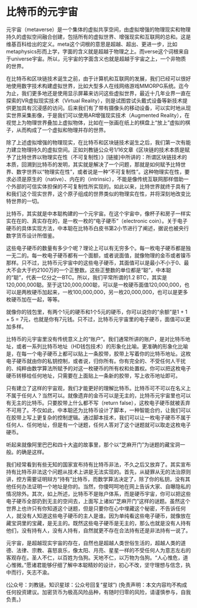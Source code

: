 # 比特币的元宇宙

元宇宙（metaverse）是一个集体的虚拟共享空间，由虚拟增强的物理现实和物理持久的虚拟空间融合创建，包括所有的虚拟世界、增强现实和互联网的总和。这是维基百科给出的定义。meta这个词根的意思是超越、超出、更进一步，比如metaphysics形而上学，字面的含义就是超越于物理之上。而verse这个词根来自于universe宇宙。所以，元宇宙的字面含义也就是超越于宇宙之上，一个非物质的世界。

在比特币和区块链技术诞生之前，由于计算机和互联网的发展，我们已经可以很好地使用数字技术构建虚拟世界，比如大型多人在线网络游戏MMORPG系统。迄今为止，我们更多地还是使用显示屏幕来访问这些虚拟世界，最近十几年业界一直在探索的VR虚拟现实技术（Virtual Reality），则是试图尝试头戴式设备等新技术提供更加具有沉浸感的访问。后来我们有了带有摄像头的移动设备，可以实时地从现实世界采集影像，于是我们可以使用AR增强现实技术（Augmented Reality），在视觉上为物理世界叠加上虚拟物体，比如在一张画在纸上的棋盘上“放上”虚拟的棋子，从而构成了一个虚拟和物理并存的世界。

除了上述虚拟增强的物理现实，在比特币和区块链技术诞生之后，我们第一次有能力建立物理持久的虚拟空间。正如刘教链公众号1/16文章《区块链的技术本质是赋予了比特世界以物理实在性（不可复制性）》\[链接\]中所讲的：所谓区块链技术的本质，回溯到比特币的发明，其实就是解决了一个问题，那就是如何赋予比特世界、数字世界以“物理实在性”，或者说是一种“不可复制性”。这种物理实在性，要求必须是原生的（native）、内在的（intrinsic），不能是像传统互联网那样借助一个外部的可信实体担保的不可复制性所实现的。如此以来，比特世界就终于具有了和我们这个现实世界，这个原子组成的世界类似的物理实在性，并将深刻地改变比特世界的一切。

比特币，其实就是中本聪构建的一个元宇宙。在这个宇宙中，像杯子和房子一样实实在在的、真实存在的，是一枚一枚的“电子硬币”（electronic coin）。关于电子硬币的具体实现方法，中本聪在比特币白皮书第2小节进行了阐述，据说也被央行数字货币设计所借鉴。

这些电子硬币的数量有多少个呢？理论上可以有无穷多个。每一枚电子硬币都是独一无二的。每一枚电子硬币都有一个面额，或者说面值，就像物理的金币或者镍币那样。只不过，比特币元宇宙中的这些电子硬币，其面值可以是最小不小于0、最大不会大于约2100万的一个正整数。这些正整数的单位都是“聪”，中本聪的“聪”，代表一亿分之一BTC。所以，我们平常所谓的1.2 BTC，其实是120,000,000聪。至于这120,000,000聪，可以是一枚硬币面值120,000,000，也可以是两枚硬币加起来，一枚100,000,000，另一枚20,000,000，也可以是更多枚硬币加在一起，等等。

就像你的钱包里，有两个1元的硬币和1个5元的硬币，你可以说你的“余额”是1 + 1 + 5 = 7元，也就是你有7元钱。只不过，比特币元宇宙里的电子硬币，面值可以更加多样。

比特币的元宇宙里没有传统意义上的“账户”。我们通常所讲的账户，是对比特币地址，或者一系列比特币地址（HD钱包技术）的形象化比喻。更准确的形象化比喻是，在每一个电子硬币上都可以贴上一条胶带，胶带上写着你的比特币地址。这枚电子硬币就由你的私钥控制，或者说，归你所有。你有完全的、不受任何人干扰的、纯粹由数学算法所赋予的对这一枚硬币的所有权和处置权。你可以把这枚电子硬币转移给任何地址，只需要在上面贴上一条新的胶带，写上收币地址即可。

只有建立了这样的宇宙观，我们才能更好的理解比特币。比特币可不可以在名义上不属于任何人？当然可以。就像遗弃的金币可以是无主的，比特币元宇宙里也可以有无主的比特币。只要胶带上什么都不写（return false），这枚电子硬币就被丢弃不可用了。不仅如此，中本聪还为比特币设计了脚本，一种智能合约，让我们可以在胶带上写上更复杂的控制逻辑。通过脚本技术，我们可以让一枚电子硬币不属于任何人、任何地址，但是有一个谜题，任何人答对了这个谜题就可以取走这枚电子硬币。

听起来就像阿里巴巴和四十大盗的故事里，那个以“芝麻开门”为谜题的藏宝洞一般。的确是这样。

我们经常看到有些无知的国家宣布持有比特币非法，不久之后又放弃了。其实宣布持有比特币非法这个问题从技术上讲是无法实现的。首先，从疑罪从无的法治原则讲，控方需要证明辩方“持有”比特币，而数学算法决定了，除了你的私钥，没有其他任何办法证明一个地址是你的。当然，你傻呵呵地在网上告诉大家、自曝隐私的情况除外。其次，如上所述，比特币不是账户体系，而是硬币宇宙，你可以把这些电子硬币全部扔到无主的空间去，上面写上诸如“芝麻开门”这样的谜题。虽然这个世界上也许只有你知道这个谜题，但是只要你在心中埋藏这个秘密，不告诉任何人，就没有人知道这些电子硬币的主人是谁。因为单纯看这些电子硬币，就像放在藏宝洞里的宝藏，是无主的。既然这些电子硬币是无主的，那么也就是没有人持有他们，没有持有人，没有人持有，自然就更不存在合法持有还是非法持有一说了。

元宇宙，是超越现实宇宙的存在，自然也是超越人类世俗生活的，超越人类的道德、法律、宗教、喜怒哀乐，像太阳、月亮、星星一样的不受任何人为意志左右的客观存在。圣人不仁，以百姓为刍狗。天地不仁，以万物为刍狗。“人心惟危，道心惟微。”愿诸君能够仔细了解中本聪精妙的设计，初心不改，坚守理想与信念，执中而行，矢志不渝。

\(公众号：刘教链。知识星球：公众号回复“星球”\)  \(免责声明：本文内容均不构成任何投资建议。加密货币为极高风险品种，有随时归零的风险，请谨慎参与，自我负责。\)

